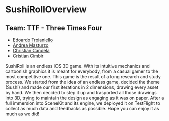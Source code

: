 # SushiRollOverview

## Team: TTF - Three Times Four
* [Edoardo Troianiello](https://github.com/eddy10957)
* [Andrea Masturzo](https://github.com/AndreaMasturzo)
* [Christian Candela](https://github.com/ChrisCande)
* [Cristian Cimbir](https://github.com/cristiancimbir)

SushiRoll is an endless iOS 3D game. 
With its intuitive mechanics and cartoonish graphics it is meant for everybody, from a casual gamer to the most competitive one. 
This game is the result of a long research and study process. We started from the idea of an endless game, decided the theme (Sushi) and made our first iterations in 2 dimensions, drawing every asset by hand. We then decided to step it up and trasported all those drawings into 3D, trying to maintain the design as engaging as it was on paper. 
After a full immersion into SceneKit and its engine, we deployed it on TestFlight to collect as much data and feedbacks as possible. 
Hope you can enjoy it as much as we did!
